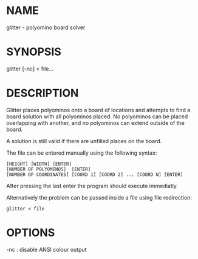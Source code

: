 # NAME

glitter - polyomino board solver

# SYNOPSIS

glitter [-nc] < file...

# DESCRIPTION

Glitter places polyominos onto a board of locations and attempts to find a board solution with all polyominos placed. No polyominos can be placed overlapping with another, and no polyominos can extend outside of the board. 

A solution is still valid if there are unfilled places on the board.

The file can be entered manually using the following syntax:

	[HEIGHT] [WIDTH] [ENTER]
	[NUMBER OF POLYOMINOS]  [ENTER]
	[NUMBER OF COORDINATES] [COORD 1] [COORD 2] ... [COORD N] [ENTER]

After pressing the last enter the program should execute immediatly.

Alternatively the problem can be passed inside a file using file redirection:

	glitter < file

# OPTIONS

 -nc
: disable ANSI colour output
